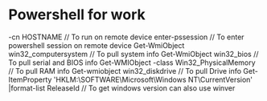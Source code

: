 # Powershell for work
-cn HOSTNAME  // To run on remote device
enter-pssession // To enter powershell session on remote device
Get-WmiObject win32_computersystem // To pull system info
Get-WmiObject win32_bios // To pull serial and BIOS info
Get-WMIObject -class Win32_PhysicalMemory // To pull RAM info
Get-wmiobject win32_diskdrive // To pull Drive info
Get-ItemProperty 'HKLM:\SOFTWARE\Microsoft\Windows NT\CurrentVersion' |format-list  ReleaseId // To get windows version can also use winver
